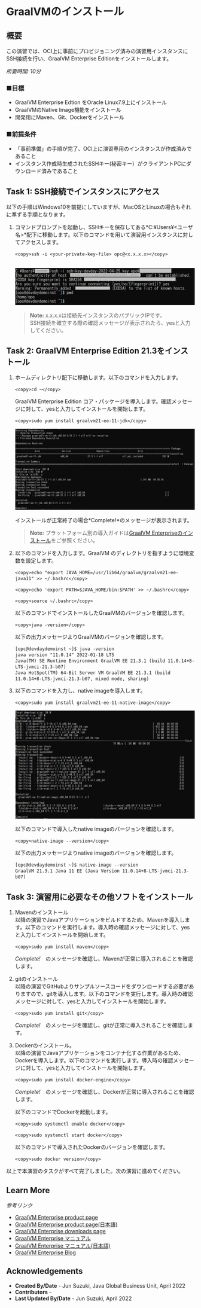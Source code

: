 # GraalVMのインストール

## 概要

この演習では、OCI上に事前にプロビジョニング済みの演習用インスタンスにSSH接続を行い、GraalVM Enterprise Editionをインストールします。

*所要時間: 10分*

### ■目標
* GraalVM Enterprise Edtion をOracle Linux7.9上にインストール
* GraalVMのNative Image機能をインストール
* 開発用にMaven、Git、Dockerをインストール

### ■前提条件

* 「事前準備」の手順が完了、OCI上に演習専用のインスタンスが作成済みであること
* インスタンス作成時生成されたSSHキー(秘密キー）がクライアントPCにダウンロード済みであること

## Task 1: SSH接続でインスタンスにアクセス
以下の手順はWindows10を前提にしていますが、MacOSとLinuxの場合もそれに準ずる手順となります。

1. コマンドプロンプトを起動し、SSHキーを保存してある*C:¥Users¥<ユーザ名>*配下に移動します。以下のコマンドを用いて演習用インスタンスに対してアクセスします。

    ``` 
    <copy>ssh -i <your-private-key-file> opc@<x.x.x.x></copy>
        
    ```
    ![ssh connection](images/ssh.png)

    > **Note:** 
    x.x.x.xは接続先インスタンスのパブリックIPです。  
    SSH接続を確立する際の確認メッセージが表示されたら、yesと入力してください。
   
## Task 2: GraalVM Enterprise Edition 21.3をインストール

1. ホームディレクトリ配下に移動します。以下のコマンドを入力します。
    ```
    <copy>cd ~</copy>
    ```

    GraalVM Enterprise Edition コア・パッケージを導入します。確認メッセージに対して、yesと入力してインストールを開始します。

    ```
    <copy>sudo yum install graalvm21-ee-11-jdk</copy>
    ```
    ![install graalvm2](images/install-graalvm2.png)

    インストールが正常終了の場合*Complete!*のメッセージが表示されます。
    
    > **Note:** プラットフォーム別の導入ガイドは[GraalVM Enterpriseのインストール](https://docs.oracle.com/cd/F44923_01/enterprise/21/docs/getting-started/#install-graalvm-enterprise)をご参照ください。


2. 以下のコマンドを入力します。GraalVM のディレクトリを指すように環境変数を設定します。

    ```
    <copy>echo "export JAVA_HOME=/usr/lib64/graalvm/graalvm21-ee-java11" >> ~/.bashrc</copy>
    ```

    ```
    <copy>echo 'export PATH=$JAVA_HOME/bin:$PATH' >> ~/.bashrc</copy>
    ```

    ```
    <copy>source ~/.bashrc</copy>
    ```

    以下のコマンドでインストールしたGraalVMのバージョンを確認します。
    ```
    <copy>java -version</copy>
    ```
    以下の出力メッセージよりGraalVMのバージョンを確認します。
    ```
    [opc@devdaydemoinst ~]$ java -version
    java version "11.0.14" 2022-01-18 LTS
    Java(TM) SE Runtime Environment GraalVM EE 21.3.1 (build 11.0.14+8-LTS-jvmci-21.3-b07)
    Java HotSpot(TM) 64-Bit Server VM GraalVM EE 21.3.1 (build 11.0.14+8-LTS-jvmci-21.3-b07, mixed mode, sharing)
    ```
   
3. 以下のコマンドを入力し、native imageを導入します。

    ```
    <copy>sudo yum install graalvm21-ee-11-native-image</copy>
    ```
    ![install native image](images/install-nativeimage.png)

    以下のコマンドで導入したnative imageのバージョンを確認します。
    ```
    <copy>native-image --version</copy>
    ```
    以下の出力メッセージよりnative imageのバージョンを確認します。
    ```
    [opc@devdaydemoinst ~]$ native-image --version
    GraalVM 21.3.1 Java 11 EE (Java Version 11.0.14+8-LTS-jvmci-21.3-b07)
    ```

## Task 3: 演習用に必要なその他ソフトをインストール

1. Mavenのインストール   
    以降の演習でJavaアプリケーションをビルドするため、Mavenを導入します。以下のコマンドを実行します。導入時の確認メッセージに対して、yesと入力してインストールを開始します。

    ```
    <copy>sudo yum install maven</copy>
    ```

    *Complete!*　のメッセージを確認し、Mavenが正常に導入されることを確認します。

2. gitのインストール  
    以降の演習でGitHubよりサンプルソースコードをダウンロードする必要がありますので、gitを導入します。以下のコマンドを実行します。導入時の確認メッセージに対して、yesと入力してインストールを開始します。

    ```
    <copy>sudo yum install git</copy>
    ```

    *Complete!*　のメッセージを確認し、gitが正常に導入されることを確認します。

3. Dockerのインストール。  
    以降の演習でJavaアプリケーションをコンテナ化する作業があるため、Dockerを導入します。以下のコマンドを実行します。導入時の確認メッセージに対して、yesと入力してインストールを開始します。

    ```
    <copy>sudo yum install docker-engine</copy>
    ```

    *Complete!*　のメッセージを確認し、Dockerが正常に導入されることを確認します。
    
    以下のコマンドでDockerを起動します。
    ```
    <copy>sudo systemctl enable docker</copy>
    ```
    ```
    <copy>sudo systemctl start docker</copy>
    ```

    以下のコマンドで導入されたDockerのバージョンを確認します。
    ```
    <copy>sudo docker version</copy>
    ```

以上で本演習のタスクがすべて完了しました。次の演習に進めてください。
## Learn More

*参考リンク*
* [GraalVM Enterprise product page](https://www.oracle.com/java/graalvm/)
* [GraalVM Enterprise product page(日本語)](https://www.oracle.com/jp/java/graalvm/)
* [GraalVM Enterprise downloads page](https://www.oracle.com/downloads/graalvm-downloads.html)
* [GraalVM Enterprise マニュアル](https://docs.oracle.com/en/graalvm/enterprise/21/docs/reference-manual/)
* [GraalVM Enterprise マニュアル(日本語)](https://docs.oracle.com/cd/F44923_01/index.html)
* [GraalVM Enterprise Blog](https://blogs.oracle.com/java/category/j-graalvm-technology)

## Acknowledgements

- **Created By/Date** - Jun Suzuki, Java Global Business Unit, April 2022
- **Contributors** - 
- **Last Updated By/Date** - Jun Suzuki, April 2022

